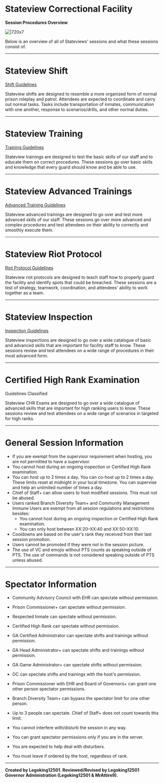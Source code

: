 # **Stateview Correctional Facility**
**Session Procedures Overview**

![|720x7](upload://dKMei7dM4sB9JlFMy9V7oxqKAb "short line")

Below is an overview of all of Stateviews' sessions and what these sessions consist of.

---

# **Stateview Shift**

[Shift Guidelines](Link)

Stateview shifts are designed to resemble a more organized form of normal prison roleplay and patrol. Attendees are expected to coordinate and carry out normal tasks. Tasks include transportation of inmates, communication with one another, response to scenarios/drills, and other normal duties.

---

# **Stateview Training**

[Training Guidelines](Link)

Stateview trainings are designed to test the basic skills of our staff and to educate them on correct procedures. These sessions go over basic skills and knowledge that every guard should know and be able to use.

---

# **Stateview Advanced Trainings**

[Advanced Training Guidelines](Link)

Stateview advanced trainings are designed to go over and test more advanced skills of our staff. These sessions go over more advanced and complex procedures and test attendees on their ability to correctly and smoothly execute them.

---

# **Stateview Riot Protocol**

[Riot Protocol Guidelines](Link)

Stateview riot protocols are designed to teach staff how to properly guard the facility and identify spots that could be breached. These sessions are a test of strategy, teamwork, coordination, and attendees' ability to work together as a team.

---

# **Stateview Inspection**

[Inspection Guidelines](Link)

Stateview inspections are designed to go over a wide catalogue of basic and advanced skills that are important for facility staff to know. These sessions review and test attendees on a wide range of procedures in their most advanced form.

---

# **Certified High Rank Examination**

Guidelines Classified

Stateview CHR Exams are designed to go over a wide catalogue of advanced skills that are important for high ranking users to know. These sessions review and test attendees on a wide range of scenarios in targeted for high ranks.

---

# **General Session Information**

* If you are exempt from the supervisor requirement when hosting, you are not permitted to have a supervisor.  
* You cannot host during an ongoing inspection or Certified High Rank examination.  
* You can host up to 2 times a day. You can co-host up to 2 times a day. These limits reset at midnight in your local timezone. You can supervise and help an unlimited number of times a day.  
* Chief of Staff+ can allow users to host modified sessions. This must not be abused.  
* Users ranked Branch Diversity Team+ and Community Management Immune Users are exempt from all session regulations and restrictions besides:  
  * You cannot host during an ongoing inspection or Certified High Rank examination.  
  * You can only host between XX:20–XX:40 and XX:50–XX:10.  
* Cooldowns are based on the user's rank they received from their last session promotion.  
* Users cannot be promoted if they were not in the session picture.  
* The use of VC and emojis without PTS counts as speaking outside of PTS. The use of commands is not considered speaking outside of PTS unless abused.

---

# **Spectator Information**

* Community Advisory Council with EHR can spectate without permission.
* Prison Commissioner+ can spectate without permission. 
* Respected Inmate can spectate without permission.
* Certified High Rank can spectate without permission.
* GA Certified Administrator can spectate shifts and trainings without permission.
* GA Head Administrator+ can spectate shifts and trainings without permission.
* GA Game Administrator+ can spectate shifts without permission.
* OC can spectate shifts and trainings with the host's permission.
* Prison Commissioner with EHR and Board of Governors+ can grant one other person spectator permissions.
* Branch Diversity Team+ can bypass the spectator limit for one other person.

* Up to 3 people can spectate. Chief of Staff+ does not count towards this limit.
* You cannot interfere with/disturb the session in any way.
* You can grant spectator permissions only if you are in the server.
* You are expected to help deal with disturbers.
* You must leave if ordered by the host, regardless of rank.

---

**Created by Legoking12501. Reviewed/Revised by Legoking12501 Governor Administration (Legoking12501 & MrAttire9).**
